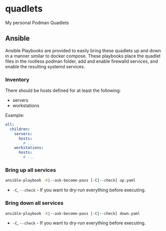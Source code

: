 # quadlets

My personal Podman Quadlets

## Ansible

Ansible Playbooks are provided to easily bring these quadlets up and down in a manner similar to docker compose.
These playbooks place the quadlet files in the rootless podman folder, add and enable firewalld services, and enable the resulting systemd services.

### Inventory

There should be hosts defined for at least the following:

- servers
- workstations

Example:
```yaml
all:
  children:
    servers:
      hosts:
        # ...
    workstations:
      hosts:
        # ...
```

### Bring up all services

```bash
ansible-playbook -K|--ask-become-pass [-C|--check] up.yaml
```

- `-C`, `--check` - If you want to dry-run everything before executing.

### Bring down all services

```bash
ansible-playbook -K|--ask-become-pass [-C|--check] down.yaml
```

- `-C`, `--check` - If you want to dry-run everything before executing.
